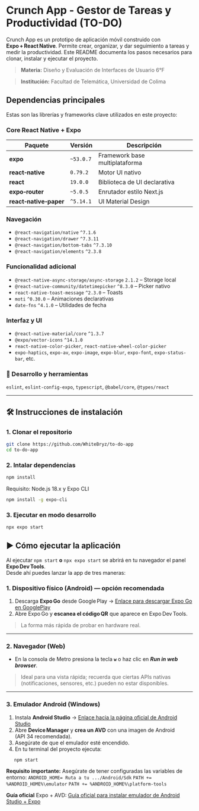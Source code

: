 # Crunch App - Gestor de Tareas y Productividad (TO-DO) 
Crunch App es un prototipo de aplicación móvil construido con **Expo + React Native**. Permite crear, organizar, y dar seguimiento a tareas y medir la productividad. Este README documenta los pasos necesarios para clonar, instalar y ejecutar el proyecto.

>**Materia:** Diseño y Evaluación de Interfaces de Usuario 6°F

>**Institución:** Facultad de Telemática, Universidad de Colima

## Dependencias principales
Estas son las librerías y frameworks clave utilizados en este proyecto:

### Core React Native + Expo
| Paquete | Versión | Descripción |
|---------|---------|-------------|
| **expo** | `~53.0.7` | Framework base multiplataforma |
| **react‑native** | `0.79.2` | Motor UI nativo |
| **react** | `19.0.0` | Biblioteca de UI declarativa |
| **expo‑router** | `~5.0.5` | Enrutador estilo Next.js |
| **react‑native‑paper** | `^5.14.1` | UI Material Design |

### Navegación
- `@react-navigation/native` `^7.1.6`  
- `@react-navigation/drawer` `^7.3.11`  
- `@react-navigation/bottom-tabs` `^7.3.10`  
- `@react-navigation/elements` `^2.3.8`

### Funcionalidad adicional
- `@react-native-async-storage/async-storage` `2.1.2` – Storage local  
- `@react-native-community/datetimepicker` `^8.3.0` – Picker nativo  
- `react-native-toast-message` `^2.3.0` – Toasts  
- `moti` `^0.30.0` – Animaciones declarativas  
- `date-fns` `^4.1.0` – Utilidades de fecha  

### Interfaz y UI
- `@react-native-material/core` `^1.3.7`  
- `@expo/vector-icons` `^14.1.0`  
- `react-native-color-picker`, `react-native-wheel-color-picker`  
- `expo-haptics`, `expo-av`, `expo-image`, `expo-blur`, `expo-font`, `expo-status-bar`, etc.  

### 🧪 Desarrollo y herramientas
`eslint`, `eslint-config-expo`, `typescript`, `@babel/core`, `@types/react`

---
## 🛠️ Instrucciones de instalación

### 1. Clonar el repositorio

``` bash
git clone https://github.com/WhiteBryz/to-do-app
cd to-do-app
```

### 2. Intalar dependencias
``` bash
npm install
```

Requisito: Node.js 18.x y Expo CLI
``` bash
npm install -g expo-cli
```
### 3. Ejecutar en modo desarrollo
``` bash
npx expo start
```
## ▶️ Cómo ejecutar la aplicación

Al ejecutar `npm start` **o** `npx expo start` se abrirá en tu navegador el panel **Expo Dev Tools**.  
Desde ahí puedes lanzar la app de tres maneras:

### 1. Dispositivo físico (Android) — **opción recomendada**
1. Descarga **Expo Go** desde Google Play → [Enlace para descargar Expo Go en GooglePlay](https://play.google.com/store/apps/details?id=host.exp.exponent&hl=es_MX&pli=1)
2. Abre Expo Go y **escanea el código QR** que aparece en Expo Dev Tools.  
> La forma más rápida de probar en hardware real.

---

### 2. Navegador (Web)
- En la consola de Metro presiona la tecla **`w`** o haz clic en **_Run in web browser_**.  
> Ideal para una vista rápida; recuerda que ciertas APIs nativas (notificaciones, sensores, etc.) pueden no estar disponibles.

---

### 3. Emulador Android (Windows)
1. Instala **Android Studio** → [Enlace hacia la página oficial de Android Studio](https://developer.android.com/studio?hl=es-419)
2. Abre **Device Manager** y **crea un AVD** con una imagen de Android (API 34 recomendada).  
3. Asegúrate de que el emulador esté encendido.  
4. En tu terminal del proyecto ejecuta:  
```bash
   npm start
```

**Requisito importante:** Asegúrate de tener configuradas las variables de entorno:
`ANDROID_HOME= Ruta a tu .../Android/Sdk`
`PATH += %ANDROID_HOME%\emulator`
`PATH += %ANDROID_HOME%\platform-tools`

**Guía oficial** Expo + AVD: [Guía oficial para instalar emulador de Android Studio + Expo](https://docs.expo.dev/workflow/android-studio-emulator/)
